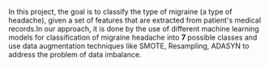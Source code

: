 
In this project, the goal is to classify the type of migraine (a type of headache), given a set of features that are extracted from patient's medical records.In our approach, it is done by the use of different machine learning models for classification of migraine headache into **7** possible classes and use data augmentation techniques like SMOTE, Resampling, ADASYN to address the problem of data imbalance.
